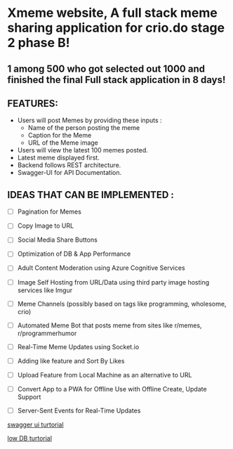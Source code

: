 # Xmeme website, A full stack meme sharing application for crio.do stage 2 phase B! 
## 1 among 500 who got selected out 1000 and finished the final Full stack application in 8 days!

## FEATURES:
+ Users will post Memes by providing these inputs :
  - Name of the person posting the meme  
  - Caption for the Meme  
  - URL of the Meme image
+ Users will view the latest 100 memes posted.  
+ Latest meme displayed first.
+ Backend follows REST architecture.
+ Swagger-UI for API Documentation.  

## IDEAS THAT CAN BE IMPLEMENTED :

- [ ] Pagination for Memes  

- [ ] Copy Image to URL  

- [ ] Social Media Share Buttons  

- [ ] Optimization of DB & App Performance  

- [ ] Adult Content Moderation using Azure Cognitive Services  

- [ ] Image Self Hosting from URL/Data using third party image hosting services like Imgur  

- [ ] Meme Channels (possibly based on tags like programming, wholesome, crio)  

- [ ] Automated Meme Bot that posts meme from sites like r/memes, r/programmerhumor  

- [ ] Real-Time Meme Updates using Socket.io  

- [ ] Adding like feature and Sort By Likes  

- [ ] Upload Feature from Local Machine as an alternative to URL  

- [ ] Convert App to a PWA for Offline Use with Offline Create, Update Support  

- [ ] Server-Sent Events for Real-Time Updates  

<a href="https://www.youtube.com/watch?v=eiSem0cqaN0" target="_blank">swagger ui turtorial</a>

<a href="https://blog.logrocket.com/forms-in-react-in-2020/" target="_blank">low DB turtorial</a>

